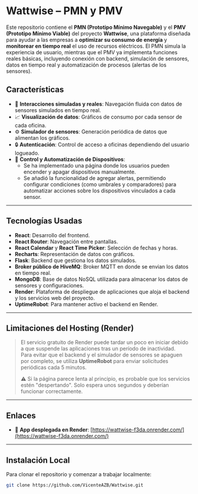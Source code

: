 # Wattwise – PMN y PMV

Este repositorio contiene el **PMN (Prototipo Mínimo Navegable)** y el **PMV (Prototipo Mínimo Viable)** del proyecto **Wattwise**, una plataforma diseñada para ayudar a las empresas a **optimizar su consumo de energía** y **monitorear en tiempo real** el uso de recursos eléctricos. El PMN simula la experiencia de usuario, mientras que el PMV ya implementa funciones reales básicas, incluyendo conexión con backend, simulación de sensores, datos en tiempo real y automatización de procesos (alertas de los sensores).


## Características 

- 🔄 **Interacciones simuladas y reales**: Navegación fluida con datos de sensores simulados en tiempo real.
- 📈 **Visualización de datos**: Gráficos de consumo por cada sensor de cada oficina.
- ⚙️ **Simulador de sensores**: Generación periódica de datos que alimentan los gráficos.
- 🔒 **Autenticación**: Control de acceso a oficinas dependiendo del usuario logueado.
- 🔌 **Control y Automatización de Dispositivos**:
  - Se ha implementado una página donde los usuarios pueden encender y apagar dispositivos manualmente.
  - Se añadió la funcionalidad de agregar alertas, permitiendo configurar condiciones (como umbrales y comparadores) para automatizar acciones sobre los dispositivos vinculados a cada sensor.

---

## Tecnologías Usadas

- **React**: Desarrollo del frontend.
- **React Router**: Navegación entre pantallas.
- **React Calendar** y **React Time Picker**: Selección de fechas y horas.
- **Recharts**: Representación de datos con gráficos.
- **Flask**: Backend que gestiona los datos simulados.
- **Broker público de HiveMQ**: Broker MQTT en donde se envian los datos en tiempo real.
- **MongoDB**: Base de datos NoSQL utilizada para almacenar los datos de sensores y configuraciones.
- **Render**: Plataforma de despliegue de aplicaciones que aloja el backend y los servicios web del proyecto.
- **UptimeRobot**: Para mantener activo el backend en Render.


---

## Limitaciones del Hosting (Render)

> El servicio gratuito de Render puede tardar un poco en iniciar debido a que suspende las aplicaciones tras un período de inactividad.  
> Para evitar que el backend y el simulador de sensores se apaguen por completo, se utiliza **UptimeRobot** para enviar solicitudes periódicas cada 5 minutos.  
>  
> ⚠️ Si la página parece lenta al principio, es probable que los servicios estén "despertando". Solo espera unos segundos y deberían funcionar correctamente.

---

## Enlaces

- 🚀 **App desplegada en Render**: [https://wattwise-f3da.onrender.com/](https://wattwise-f3da.onrender.com/)

---

## Instalación Local

Para clonar el repositorio y comenzar a trabajar localmente:

```bash
git clone https://github.com/VicenteAZB/Wattwise.git


